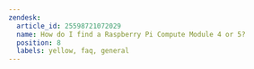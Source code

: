 ```yaml
---
zendesk:
  article_id: 25598721072029
  name: How do I find a Raspberry Pi Compute Module 4 or 5?
  position: 8
  labels: yellow, faq, general
---
```



